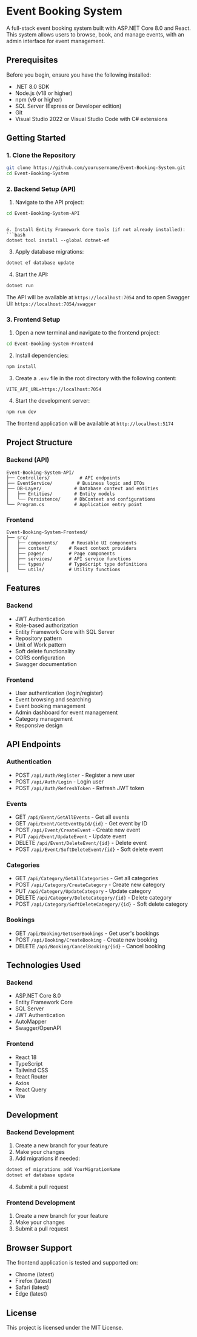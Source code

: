 # Event Booking System

A full-stack event booking system built with ASP.NET Core 8.0 and React. This system allows users to browse, book, and manage events, with an admin interface for event management.

## Prerequisites

Before you begin, ensure you have the following installed:
- .NET 8.0 SDK
- Node.js (v18 or higher)
- npm (v9 or higher)
- SQL Server (Express or Developer edition)
- Git
- Visual Studio 2022 or Visual Studio Code with C# extensions

## Getting Started

### 1. Clone the Repository
```bash
git clone https://github.com/yourusername/Event-Booking-System.git
cd Event-Booking-System
```

### 2. Backend Setup (API)

1. Navigate to the API project:
```bash
cd Event-Booking-System-API
```
```

é. Install Entity Framework Core tools (if not already installed):
```bash
dotnet tool install --global dotnet-ef
```

3. Apply database migrations:
```bash
dotnet ef database update
```

4. Start the API:
```bash
dotnet run
```

The API will be available at `https://localhost:7054`
and to open Swagger UI: `https://localhost:7054/swagger`

### 3. Frontend Setup

1. Open a new terminal and navigate to the frontend project:
```bash
cd Event-Booking-System-Frontend
```

2. Install dependencies:
```bash
npm install
```

3. Create a `.env` file in the root directory with the following content:
```env
VITE_API_URL=https://localhost:7054
```

4. Start the development server:
```bash
npm run dev
```

The frontend application will be available at `http://localhost:5174`

## Project Structure

### Backend (API)
```
Event-Booking-System-API/
├── Controllers/           # API endpoints
├── EventService/         # Business logic and DTOs
├── DB-Layer/            # Database context and entities
│   ├── Entities/        # Entity models
│   └── Persistence/     # DbContext and configurations
└── Program.cs           # Application entry point
```

### Frontend
```
Event-Booking-System-Frontend/
├── src/
│   ├── components/     # Reusable UI components
│   ├── context/       # React context providers
│   ├── pages/         # Page components
│   ├── services/      # API service functions
│   ├── types/         # TypeScript type definitions
│   └── utils/         # Utility functions
```

## Features

### Backend
- JWT Authentication
- Role-based authorization
- Entity Framework Core with SQL Server
- Repository pattern
- Unit of Work pattern
- Soft delete functionality
- CORS configuration
- Swagger documentation

### Frontend
- User authentication (login/register)
- Event browsing and searching
- Event booking management
- Admin dashboard for event management
- Category management
- Responsive design

## API Endpoints

### Authentication
- POST `/api/Auth/Register` - Register a new user
- POST `/api/Auth/Login` - Login user
- POST `/api/Auth/RefreshToken` - Refresh JWT token

### Events
- GET `/api/Event/GetAllEvents` - Get all events
- GET `/api/Event/GetEventById/{id}` - Get event by ID
- POST `/api/Event/CreateEvent` - Create new event
- PUT `/api/Event/UpdateEvent` - Update event
- DELETE `/api/Event/DeleteEvent/{id}` - Delete event
- POST `/api/Event/SoftDeleteEvent/{id}` - Soft delete event

### Categories
- GET `/api/Category/GetAllCategories` - Get all categories
- POST `/api/Category/CreateCategory` - Create new category
- PUT `/api/Category/UpdateCategory` - Update category
- DELETE `/api/Category/DeleteCategory/{id}` - Delete category
- POST `/api/Category/SoftDeleteCategory/{id}` - Soft delete category

### Bookings
- GET `/api/Booking/GetUserBookings` - Get user's bookings
- POST `/api/Booking/CreateBooking` - Create new booking
- DELETE `/api/Booking/CancelBooking/{id}` - Cancel booking

## Technologies Used

### Backend
- ASP.NET Core 8.0
- Entity Framework Core
- SQL Server
- JWT Authentication
- AutoMapper
- Swagger/OpenAPI

### Frontend
- React 18
- TypeScript
- Tailwind CSS
- React Router
- Axios
- React Query
- Vite

## Development

### Backend Development
1. Create a new branch for your feature
2. Make your changes
3. Add migrations if needed:
```bash
dotnet ef migrations add YourMigrationName
dotnet ef database update
```
4. Submit a pull request

### Frontend Development
1. Create a new branch for your feature
2. Make your changes
3. Submit a pull request

## Browser Support

The frontend application is tested and supported on:
- Chrome (latest)
- Firefox (latest)
- Safari (latest)
- Edge (latest)

## License

This project is licensed under the MIT License. 
